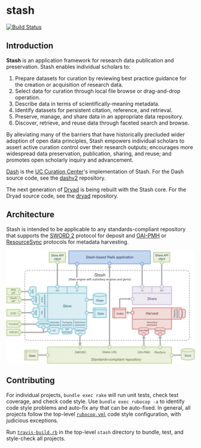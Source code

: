 # stash

[![Build Status](https://travis-ci.org/CDL-Dryad/stash.svg?branch=master)](https://travis-ci.org/CDL-Dryad/stash) 
 
## Introduction

**Stash** is an application framework for research data publication and
preservation. Stash enables individual scholars to:

1. Prepare datasets for curation by reviewing best practice guidance for
   the creation or acquisition of research data.
2. Select data for curation through local file browse or drag-and-drop
   operation.
3. Describe data in terms of scientifically-meaning metadata.
4. Identify datasets for persistent citation, reference, and retrieval.
5. Preserve, manage, and share data in an appropriate data repository.
6. Discover, retrieve, and reuse data through faceted search and browse.

By alleviating many of the barriers that have historically precluded wider
adoption of open data principles, Stash empowers individual scholars to
assert active curation control over their research outputs; encourages more
widespread data preservation, publication, sharing, and reuse;
and promotes open scholarly inquiry and advancement.

[Dash](https://dash.ucop.edu/) is the
[UC Curation Center](http://www.cdlib.org/uc3/)'s implementation of Stash.
For the Dash source code, see the [dashv2](https://github.com/CDLUC3/dashv2)
repository.

The next generation of [Dryad](https://datadryad.org) is being rebuilt
with the Stash core. For the Dryad source code, see the
[dryad](https://github.com/CDL-Dryad/dryad) repository.

## Architecture

Stash is intended to be applicable to any standards-compliant repository
that supports the
[SWORD 2](https://swordapp.github.io/SWORDv2-Profile/SWORDProfile.html)
protocol for deposit and [OAI-PMH](https://www.openarchives.org/pmh/) or
[ResourceSync](http://www.openarchives.org/rs/1.1/resourcesync) protocols
for metadata harvesting.

![Stash architecture](https://raw.githubusercontent.com/CDLUC3/dash/gh-pages/docs/stash_architecture.png)

## Contributing

For individual projects, `bundle exec rake` will run unit tests, check test
coverage, and check code style. Use `bundle exec rubocop -a` to identify
code style problems and auto-fix any that can be auto-fixed. In general,
all projects follow the top-level [`rubocop.yml`](rubocop.yml) code style
configuration, with judicious exceptions.

Run [`travis-build.rb`](travis-build.rb) in the top-level `stash` directory
to bundle, test, and style-check all projects.
